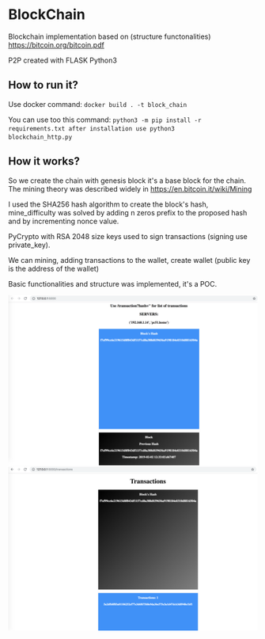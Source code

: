 # BlockChain
Blockchain implementation based on (structure functonalities) https://bitcoin.org/bitcoin.pdf

P2P created with FLASK Python3

## How to run it?

Use docker command: <code>docker build . -t block_chain</code>

You can use too this command:
<code>python3 -m pip install -r requirements.txt after installation use python3 blockchain_http.py</code>

## How it works?

So we create the chain with genesis block it's a base block for the chain. The mining theory was described widely in https://en.bitcoin.it/wiki/Mining

I used the SHA256 hash algorithm to create the block's hash, mine_difficulty was solved by adding n zeros prefix to the proposed hash and by incrementing nonce value.

PyCrypto with RSA 2048 size keys used to sign transactions (signing use private_key).

We can mining, adding transactions to the wallet, create wallet (public key is the address of the wallet)

Basic functionalities and structure was implemented, it's a POC.


![Alt text](img/blocks.png?raw=true "Blocks")
![Alt text](img/transactions.png?raw=true "Transactions")


